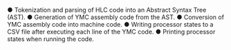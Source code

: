 ●	Tokenization and parsing of HLC code into an Abstract Syntax Tree (AST).
●	Generation of YMC assembly code from the AST.
●	Conversion of YMC assembly code into machine code.
●	Writing processor states to a CSV file after executing each line of the YMC code.
●	Printing processor states when running the code.


